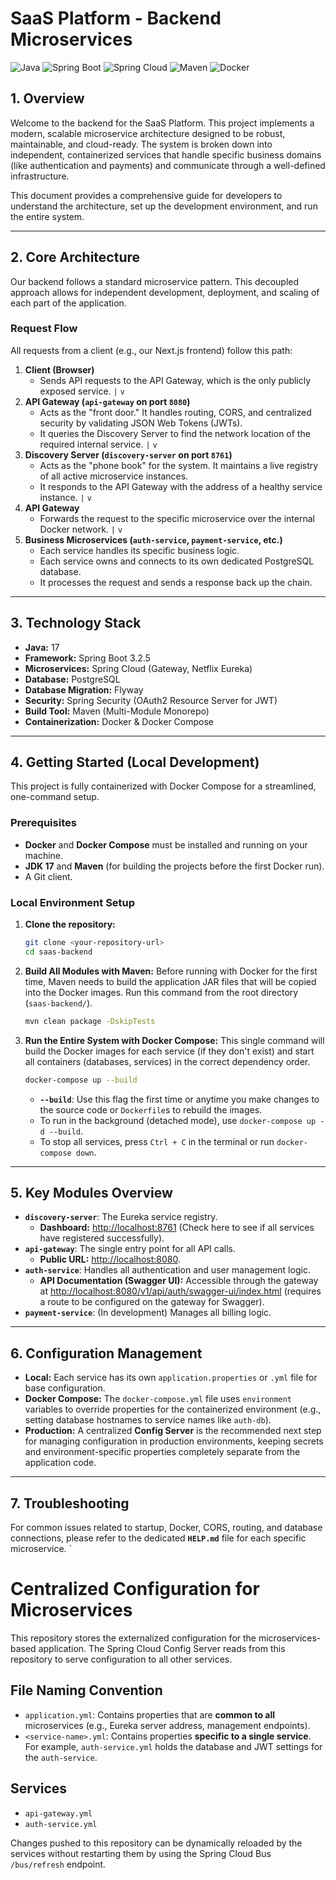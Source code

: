 # SaaS Platform - Backend Microservices

![Java](https://img.shields.io/badge/Java-17-blue)
![Spring Boot](https://img.shields.io/badge/Spring%20Boot-3.2.5-brightgreen)
![Spring Cloud](https://img.shields.io/badge/Spring%20Cloud-2023.0.1-green)
![Maven](https://img.shields.io/badge/Build-Maven-red)
![Docker](https://img.shields.io/badge/Container-Docker-blue)

## 1. Overview

Welcome to the backend for the SaaS Platform. This project implements a modern, scalable microservice architecture designed to be robust, maintainable, and cloud-ready. The system is broken down into independent, containerized services that handle specific business domains (like authentication and payments) and communicate through a well-defined infrastructure.

This document provides a comprehensive guide for developers to understand the architecture, set up the development environment, and run the entire system.

---

## 2. Core Architecture

Our backend follows a standard microservice pattern. This decoupled approach allows for independent development, deployment, and scaling of each part of the application.

### Request Flow

All requests from a client (e.g., our Next.js frontend) follow this path:

1.  **Client (Browser)**
    * Sends API requests to the API Gateway, which is the only publicly exposed service.
        `|`
        `v`
2.  **API Gateway (`api-gateway` on port `8080`)**
    * Acts as the "front door." It handles routing, CORS, and centralized security by validating JSON Web Tokens (JWTs).
    * It queries the Discovery Server to find the network location of the required internal service.
        `|`
        `v`
3.  **Discovery Server (`discovery-server` on port `8761`)**
    * Acts as the "phone book" for the system. It maintains a live registry of all active microservice instances.
    * It responds to the API Gateway with the address of a healthy service instance.
        `|`
        `v`
4.  **API Gateway**
    * Forwards the request to the specific microservice over the internal Docker network.
        `|`
        `v`
5.  **Business Microservices (`auth-service`, `payment-service`, etc.)**
    * Each service handles its specific business logic.
    * Each service owns and connects to its own dedicated PostgreSQL database.
    * It processes the request and sends a response back up the chain.

---

## 3. Technology Stack

* **Java:** 17
* **Framework:** Spring Boot 3.2.5
* **Microservices:** Spring Cloud (Gateway, Netflix Eureka)
* **Database:** PostgreSQL
* **Database Migration:** Flyway
* **Security:** Spring Security (OAuth2 Resource Server for JWT)
* **Build Tool:** Maven (Multi-Module Monorepo)
* **Containerization:** Docker & Docker Compose

---

## 4. Getting Started (Local Development)

This project is fully containerized with Docker Compose for a streamlined, one-command setup.

### Prerequisites

* **Docker** and **Docker Compose** must be installed and running on your machine.
* **JDK 17** and **Maven** (for building the projects before the first Docker run).
* A Git client.

### Local Environment Setup

1.  **Clone the repository:**
    ```bash
    git clone <your-repository-url>
    cd saas-backend
    ```

2.  **Build All Modules with Maven:**
    Before running with Docker for the first time, Maven needs to build the application JAR files that will be copied into the Docker images. Run this command from the root directory (`saas-backend/`).
    ```bash
    mvn clean package -DskipTests
    ```

3.  **Run the Entire System with Docker Compose:**
    This single command will build the Docker images for each service (if they don't exist) and start all containers (databases, services) in the correct dependency order.
    ```bash
    docker-compose up --build
    ```
    * **`--build`**: Use this flag the first time or anytime you make changes to the source code or `Dockerfile`s to rebuild the images.
    * To run in the background (detached mode), use `docker-compose up -d --build`.
    * To stop all services, press `Ctrl + C` in the terminal or run `docker-compose down`.

---

## 5. Key Modules Overview

* **`discovery-server`**: The Eureka service registry.
    * **Dashboard:** [http://localhost:8761](http://localhost:8761) (Check here to see if all services have registered successfully).
* **`api-gateway`**: The single entry point for all API calls.
    * **Public URL:** [http://localhost:8080](http://localhost:8080).
* **`auth-service`**: Handles all authentication and user management logic.
    * **API Documentation (Swagger UI):** Accessible through the gateway at [http://localhost:8080/v1/api/auth/swagger-ui/index.html](http://localhost:8080/v1/api/auth/swagger-ui/index.html) (requires a route to be configured on the gateway for Swagger).
* **`payment-service`**: (In development) Manages all billing logic.

---

## 6. Configuration Management

* **Local:** Each service has its own `application.properties` or `.yml` file for base configuration.
* **Docker Compose:** The `docker-compose.yml` file uses `environment` variables to override properties for the containerized environment (e.g., setting database hostnames to service names like `auth-db`).
* **Production:** A centralized **Config Server** is the recommended next step for managing configuration in production environments, keeping secrets and environment-specific properties completely separate from the application code.

---

## 7. Troubleshooting

For common issues related to startup, Docker, CORS, routing, and database connections, please refer to the dedicated **`HELP.md`** file for each specific microservice.
`
# Centralized Configuration for Microservices

This repository stores the externalized configuration for the microservices-based application. The Spring Cloud Config Server reads from this repository to serve configuration to all other services.

## File Naming Convention

- `application.yml`: Contains properties that are **common to all** microservices (e.g., Eureka server address, management endpoints).
- `<service-name>.yml`: Contains properties **specific to a single service**. For example, `auth-service.yml` holds the database and JWT settings for the `auth-service`.

## Services

- `api-gateway.yml`
- `auth-service.yml`

Changes pushed to this repository can be dynamically reloaded by the services without restarting them by using the Spring Cloud Bus `/bus/refresh` endpoint.